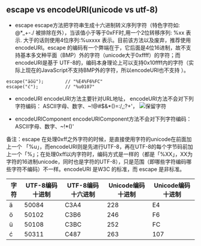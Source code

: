 ## escape vs encodeURI(unicode vs utf-8)

  * escape
  escape方法把字符串生成十六进制转义序列字符（特色字符如: @*_+-./ 被排除在外），当该值小于等于0xFF时,用一个2位转移序列: %xx 表示. 大于的话则使用4位序列:%uxxxx 表示。目前该方法以及废弃，推荐使用encodeURI。escape 的编码有一个弊端在于，它后面是4位16进制，故不支持基本多文种平面（BMP）外的字符（unicode大于0xffff）的字符；而encodeURI是基于 UTF-8的，编码本身理论上可以支持0x10ffff内的字符（实际上现在的JavaScript不支持BMP外的字符，所以encodeURI也不支持 ）。

  ```
  escape("äöü");        // "%E4%F6%FC"
  escape("ć");          // "%u0107"
  ```

  * encodeURI
  encodeURI方法主要针对URL地址， encodeURI方法不会对下列字符编码： ASCII字母、数字、~!@#$&*()=:/,;?+'，
  ![保留字符](../images/encodeURI)


  * encodeURIComponent
  encodeURIComponent方法不会对下列字符编码： ASCII字母、数字、~!*()'

  备注：escape 在处理0xff之外字符的时候，是直接使用字符的unicode在前面加上一个 「%u」，而encodeURI则是先进行UTF-8，再在UTF-8的每个字节码前加上一个「%」；在处理0xff以内字符时，编码方式是一样的（都是「%XX」，XX为字符的16进制unicode，同时也是字符的UTF-8），只是范围（即哪些字符编码哪些字符不编码）不一样。encodeURI 是W3C 的标准，而 escape 是非标准。

  | 字符 | UTF-8编码十进制 | UTF-8编码十六进制  | Unicode编码十进制  | Unicode编码十进制 |
  |   -----------  |  ---------  |  ---------  |  ---------  |  ---------  |
  |   ä    | 50084 |	C3A4 |	228	|   E4  |
  |   ö    |	50102 |	C3B6 |	246 |	F6  |
  |   ü    |	50108 |	C3BC |	252 |	FC  |
  |   ć    |	50311 |	C487 |	263 |	107 |